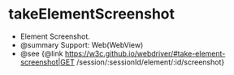 # takeElementScreenshot

* Element Screenshot.
* @summary Support: Web(WebView)
* @see {@link https://w3c.github.io/webdriver/#take-element-screenshot|GET /session/:sessionId/element/:id/screenshot}
